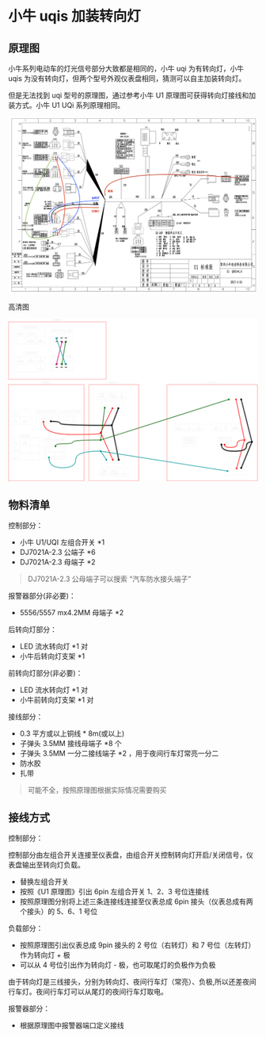 # 小牛 uqis 加装转向灯

## 原理图

小牛系列电动车的灯光信号部分大致都是相同的，小牛 uqi 为有转向灯，小牛 uqis 为没有转向灯，但两个型号外观仪表盘相同，猜测可以自主加装转向灯。

但是无法找到 uqi 型号的原理图，通过参考小牛 U1 原理图可获得转向灯接线和加装方式。小牛 U1 UQi 系列原理相同。

![taillight](taillight.png)

高清图

![niu](niu.drawio.png)

## 物料清单

控制部分：

- 小牛 U1/UQI 左组合开关 \*1
- DJ7021A-2.3 公端子 \*6
- DJ7021A-2.3 母端子 \*2

> DJ7021A-2.3 公母端子可以搜索 “汽车防水接头端子”

报警器部分(非必要)：

- 5556/5557 mx4.2MM 母端子 \*2

后转向灯部分：

- LED 流水转向灯 \*1 对
- 小牛后转向灯支架 \*1

前转向灯部分(非必要)：

- LED 流水转向灯 \*1 对
- 小牛前转向灯支架 \*1 对

接线部分：

- 0.3 平方或以上铜线 \* 8m(或以上)
- 子弹头 3.5MM 接线母端子 \*8 个
- 子弹头 3.5MM 一分二接线端子 \*2 ，用于夜间行车灯常亮一分二
- 防水胶
- 扎带

> 可能不全，按照原理图根据实际情况需要购买

## 接线方式

控制部分：

控制部分由左组合开关连接至仪表盘，由组合开关控制转向灯开启/关闭信号，仪表盘输出至转向灯负载。

- 替换左组合开关
- 按照《U1 原理图》引出 6pin 左组合开关 1、2、3 号位连接线
- 按照原理图分别将上述三条连接线连接至仪表总成 6pin 接头（仪表总成有两个接头）的 5、6、1 号位

负载部分：

- 按照原理图引出仪表总成 9pin 接头的 2 号位（右转灯）和 7 号位（左转灯）作为转向灯 + 极
- 可以从 4 号位引出作为转向灯 - 极，也可取尾灯的负极作为负极

由于转向灯是三线接头，分别为转向灯、夜间行车灯（常亮）、负极,所以还差夜间行车灯。夜间行车灯可以从尾灯的夜间行车灯取电。

报警器部分：

- 根据原理图中报警器端口定义接线
